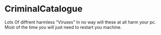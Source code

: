 # CriminalCatalogue
Lots Of diffrent harmless "Viruses" In no way will these at all harm your pc. Most of the time you will just need to restart you machine.
